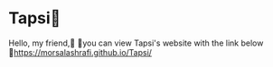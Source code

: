# Tapsi🚖
Hello, my friend,🙂
📍you can view Tapsi's website with the link below
🔗https://morsalashrafi.github.io/Tapsi/
